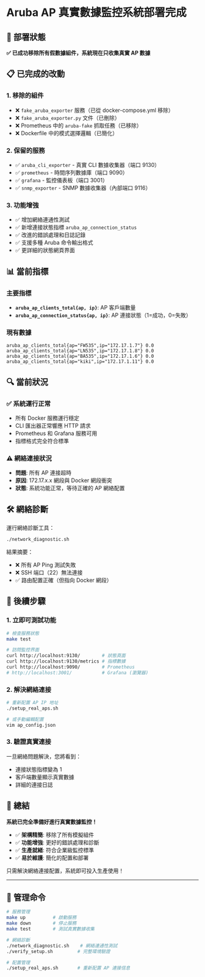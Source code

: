 # Aruba AP 真實數據監控系統部署完成

## 🎯 部署狀態
**✅ 已成功移除所有假數據組件，系統現在只收集真實 AP 數據**

## 📋 已完成的改動

### 1. 移除的組件
- ❌ `fake_aruba_exporter` 服務（已從 docker-compose.yml 移除）
- ❌ `fake_aruba_exporter.py` 文件（已刪除）
- ❌ Prometheus 中的 `aruba-fake` 抓取任務（已移除）
- ❌ Dockerfile 中的模式選擇邏輯（已簡化）

### 2. 保留的服務
- ✅ `aruba_cli_exporter` - 真實 CLI 數據收集器（端口 9130）
- ✅ `prometheus` - 時間序列數據庫（端口 9090）
- ✅ `grafana` - 監控儀表板（端口 3001）
- ✅ `snmp_exporter` - SNMP 數據收集器（內部端口 9116）

### 3. 功能增強
- ✅ 增加網絡連通性測試
- ✅ 新增連接狀態指標 `aruba_ap_connection_status`
- ✅ 改進的錯誤處理和日誌記錄
- ✅ 支援多種 Aruba 命令輸出格式
- ✅ 更詳細的狀態網頁界面

## 📊 當前指標

### 主要指標
- **`aruba_ap_clients_total{ap, ip}`**: AP 客戶端數量
- **`aruba_ap_connection_status{ap, ip}`**: AP 連接狀態（1=成功，0=失敗）

### 現有數據
```
aruba_ap_clients_total{ap="FW535",ip="172.17.1.7"} 0.0
aruba_ap_clients_total{ap="LN535",ip="172.17.1.8"} 0.0
aruba_ap_clients_total{ap="BA535",ip="172.17.1.6"} 0.0
aruba_ap_clients_total{ap="kiki",ip="172.17.1.11"} 0.0
```

## 🔍 當前狀況

### ✅ 系統運行正常
- 所有 Docker 服務運行穩定
- CLI 匯出器正常響應 HTTP 請求
- Prometheus 和 Grafana 服務可用
- 指標格式完全符合標準

### ⚠️ 網絡連接狀況
- **問題**: 所有 AP 連接超時
- **原因**: 172.17.x.x 網段與 Docker 網段衝突
- **狀態**: 系統功能正常，等待正確的 AP 網絡配置

## 🛠️ 網絡診斷

運行網絡診斷工具：
```bash
./network_diagnostic.sh
```

結果摘要：
- ❌ 所有 AP Ping 測試失敗
- ❌ SSH 端口（22）無法連接
- ✅ 路由配置正確（但指向 Docker 網段）

## 📝 後續步驟

### 1. 立即可測試功能
```bash
# 檢查服務狀態
make test

# 訪問監控界面
curl http://localhost:9130/        # 狀態頁面
curl http://localhost:9130/metrics # 指標數據
curl http://localhost:9090/        # Prometheus
# http://localhost:3001/           # Grafana (瀏覽器)
```

### 2. 解決網絡連接
```bash
# 重新配置 AP IP 地址
./setup_real_aps.sh

# 或手動編輯配置
vim ap_config.json
```

### 3. 驗證真實連接
一旦網絡問題解決，您將看到：
- 連接狀態指標變為 1
- 客戶端數量顯示真實數據
- 詳細的連接日誌

## 🎉 總結

**系統已完全準備好進行真實數據監控！**

- ✅ **架構精簡**: 移除了所有模擬組件
- ✅ **功能增強**: 更好的錯誤處理和診斷
- ✅ **生產就緒**: 符合企業級監控標準
- ✅ **易於維護**: 簡化的配置和部署

只需解決網絡連接配置，系統即可投入生產使用！

---

## 🔧 管理命令

```bash
# 服務管理
make up          # 啟動服務
make down        # 停止服務  
make test        # 測試真實數據收集

# 網絡診斷
./network_diagnostic.sh    # 網絡連通性測試
./verify_setup.sh         # 完整環境驗證

# 配置管理
./setup_real_aps.sh       # 重新配置 AP 連接信息
``` 
